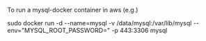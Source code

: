 To run a mysql-docker container in aws (e.g.)

sudo docker run -d --name=mysql -v /data/mysql:/var/lib/mysql --env="MYSQL_ROOT_PASSWORD=<password>" -p 443:3306 mysql
